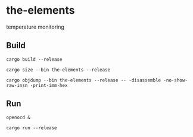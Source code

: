 # the-elements
temperature monitoring

## Build

`cargo build --release`

`cargo size --bin the-elements --release`

`cargo objdump --bin the-elements --release -- -disassemble -no-show-raw-insn -print-imm-hex`

## Run

`openocd &`

`cargo run --release`
